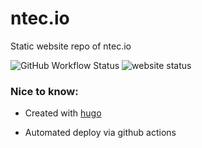 # ntec.io
Static website repo of ntec.io

![GitHub Workflow Status](https://img.shields.io/github/workflow/status/ntec-io/ntec.io/deploy?style=for-the-badge)
![website status](https://img.shields.io/website?style=for-the-badge&url=https%3A%2F%2Fntec.io)

### Nice to know:

- Created with [hugo](https://gohugo.io)

- Automated deploy via github actions
